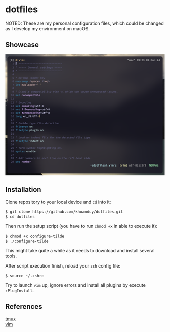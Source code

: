 # dotfiles
NOTED: These are my personal configuration files, which could be changed as I develop my environment on macOS.

## Showcase
![image](./screenshots/vim-screenshot.png)

## Installation
Clone repository to your local device and `cd` into it:
```shell script
$ git clone https://github.com/khoanduy/dotfiles.git
$ cd dotfiles
```

Then run the setup script (you have to run `chmod +x` in able to execute it):
```shell script
$ chmod +x configure-tilde
$ ./configure-tilde
```

This might take quite a while as it needs to download and install several tools.

After script execution finish, reload your `zsh` config file:
```shell script
$ source ~/.zshrc
```

Try to launch `vim` up, ignore errors and install all plugins by execute `:PlugInstall`.

## References
[tmux](https://github.com/tmux/tmux)\
[vim](https://www.vim.org/)
